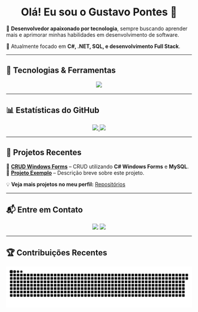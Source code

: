 <h1 align="center">Olá! Eu sou o Gustavo Pontes 👋</h1>

🎯 **Desenvolvedor apaixonado por tecnologia**, sempre buscando aprender mais e aprimorar minhas habilidades em desenvolvimento de software.

📍 Atualmente focado em **C#, .NET, SQL, e desenvolvimento Full Stack**.

---

## 🚀 **Tecnologias & Ferramentas**
<div align="center">
  <img src="https://skillicons.dev/icons?i=cs,dotnet,mysql,html,css,js,git,github,vscode,postman,linux" />
</div>

---

## 📊 **Estatísticas do GitHub**
<div align="center">
  <a href="https://github.com/GustavoPontess">
    <img height="180em" src="https://github-readme-stats.vercel.app/api?username=GustavoPontess&show_icons=true&theme=tokyonight" />
    <img height="180em" src="https://github-readme-stats.vercel.app/api/top-langs/?username=GustavoPontess&layout=compact&theme=tokyonight" />
  </a>
</div>

---

## 📂 **Projetos Recentes**
🔹 [**CRUD Windows Forms**](https://github.com/GustavoPontess/3C1GUSTAVO15) – CRUD utilizando **C# Windows Forms** e **MySQL**.  
🔹 [**Projeto Exemplo**](https://github.com/GustavoPontess/Projeto-Exemplo) – Descrição breve sobre este projeto.  

💡 **Veja mais projetos no meu perfil:** [Repositórios](https://github.com/GustavoPontess?tab=repositories)

---

## 📬 **Entre em Contato**
<div align="center">
  <a href="mailto:gut.n.pontes@gmail.com"><img src="https://img.shields.io/badge/Gmail-D14836?style=for-the-badge&logo=gmail&logoColor=white"></a>
  <a href="https://www.linkedin.com/in/gustavo-pontes-a41750196/" target="_blank"><img src="https://img.shields.io/badge/-LinkedIn-%230077B5?style=for-the-badge&logo=linkedin&logoColor=white"></a>
</div>

---

## 🏆 **Contribuições Recentes**
![Snake animation](https://github.com/GustavoPontess/GustavoPontess/blob/output/github-contribution-grid-snake.svg)
